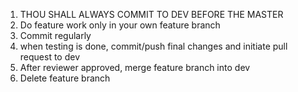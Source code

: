 1. THOU SHALL ALWAYS COMMIT TO DEV BEFORE THE MASTER
2. Do feature work only in your own feature branch
3. Commit regularly
4. when testing is done, commit/push final changes and initiate pull request to dev
5. After reviewer approved, merge feature branch into dev
6. Delete feature branch
